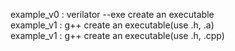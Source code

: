 example_v0 : verilator --exe create an executable  
example_v1 : g++ create an executable(use .h, .a)  
example_v1 : g++ create an executable(use .h, .cpp)  
